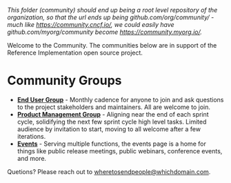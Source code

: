 <!-- for a release - we are modelling the cncf release page at cncf-cncf-online-programs-presents-cncf-live-webinar-kubernetes-123-release/ -->
<!-- for an end user - we are modelling the cncf end user research group at https://community.cncf.io/research-end-user-group/ -->

*This folder (community) should end up being a root level repository of the organization, so that the url ends up being github.com/org/community/ - much like https://community.cncf.io/, we could easily have github.com/myorg/community become https://community.myorg.io/.*

Welcome to the Community. The communities below are in support of the Reference Implementation open source project.

# Community Groups

- **[End User Group](/end-user-group)** - Monthly cadence for anyone to join and ask questions to the project stakeholders and maintainers. All are welcome to join.
- **[Product Management Group](/product-roadmap-group)** - Aligning near the end of each sprint cycle, solidifying the next few sprint cycle high level tasks. Limited audience by invitation to start, moving to all welcome after a few iterations.
- **[Events](/events)** - Serving multiple functions, the events page is a home for things like public release meetings, public webinars, conference events, and more.

Quetions? Please reach out to wheretosendpeople@whichdomain.com.
